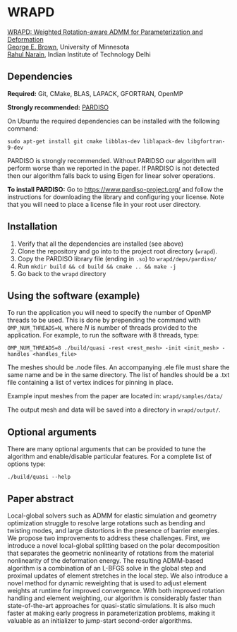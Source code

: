 # WRAPD

[WRAPD: Weighted Rotation-aware ADMM for Parameterization and Deformation](https://www-users.cse.umn.edu/~brow2327/wrapd/)  
[George E. Brown](http://www-users.cs.umn.edu/~brow2327/), University of Minnesota  
[Rahul Narain](http://rahul.narain.name/), Indian Institute of Technology Delhi

## Dependencies

**Required:** Git, CMake, BLAS, LAPACK, GFORTRAN, OpenMP

**Strongly recommended:** [PARDISO](https://www.pardiso-project.org/)

On Ubuntu the required dependencies can be installed with the following command:

    sudo apt-get install git cmake libblas-dev liblapack-dev libgfortran-9-dev

PARDISO is strongly recommended. Without PARIDSO our algorithm will perform worse than we reported in the paper. If PARDISO is not detected then our algorithm falls back to using Eigen for linear solver operations.

**To install PARDISO:**
Go to https://www.pardiso-project.org/ and follow the instructions for downloading the library and configuring your license.
Note that you will need to place a license file in your root user directory.

## Installation

1. Verify that all the dependencies are installed (see above) 
2. Clone the repository and go into to the project root directory (`wrapd`).
3. Copy the PARDISO library file (ending in `.so`) to `wrapd/deps/pardiso/`
4. Run `mkdir build && cd build && cmake .. && make -j`
5. Go back to the `wrapd` directory

## Using the software (example)

To run the application you will need to specify the number of OpenMP threads to be used.
This is done by prepending the command with `OMP_NUM_THREADS=N`, where *N* is number of threads provided to the application.
For example, to run the software with 8 threads, type:

    OMP_NUM_THREADS=8 ./build/quasi -rest <rest_mesh> -init <init_mesh> -handles <handles_file>

The meshes should be .node files. An accompanying .ele file must share the same name and be in the same directory.
The list of handles should be a .txt file containing a list of vertex indices for pinning in place.

Example input meshes from the paper are located in: `wrapd/samples/data/`

The output mesh and data will be saved into a directory in `wrapd/output/`.

## Optional arguments

There are many optional arguments that can be provided to tune the algorithm and enable/disable particular features. For a complete list of options type:

    ./build/quasi --help

## Paper abstract

Local-global solvers such as ADMM for elastic simulation and geometry optimization struggle to resolve large rotations such as bending and twisting modes, and large distortions in the presence of barrier energies. We propose two improvements to address these challenges. First, we introduce a novel local-global splitting based on the polar decomposition that separates the geometric nonlinearity of rotations from the material nonlinearity of the deformation energy. The resulting ADMM-based algorithm is a combination of an L-BFGS solve in the global step and proximal updates of element stretches in the local step. We also introduce a novel method for dynamic reweighting that is used to adjust element weights at runtime for improved convergence. With both improved rotation handling and element weighting, our algorithm is considerably faster than state-of-the-art approaches for quasi-static simulations. It is also much faster at making early progress in parameterization problems, making it valuable as an initializer to jump-start second-order algorithms.
